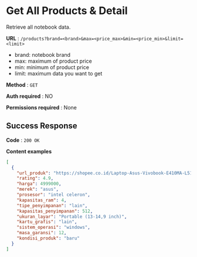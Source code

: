 # Get All Products & Detail

Retrieve all notebook data.

**URL** : `/products?brand=<brand>&max=<price_max>&min=<price_min>&limit=<limit>`

- brand: notebook brand
- max: maximum of product price
- min: minimum of product price
- limit: maximum data you want to get

**Method** : `GET`

**Auth required** : NO

**Permissions required** : None

## Success Response

**Code** : `200 OK`

**Content examples**


```json
[
  {
    "url_produk": "https://shopee.co.id/Laptop-Asus-Vivobook-E410MA-L510MA-N4020-4GB-128GB-512GB-Win10-14.0-15.6--i.256652736.9024268861?sp_atk=df51c530-f513-453b-be98-f152d5b4a769&xptdk=df51c530-f513-453b-be98-f152d5b4a769",
    "rating": 4.9,
    "harga": 4999000,
    "merek": "asus",
    "prosesor": "intel celeron",
    "kapasitas_ram": 4,
    "tipe_penyimpanan": "lain",
    "kapasitas_penyimpanan": 512,
    "ukuran_layar": "Portable (13-14,9 inch)",
    "kartu_grafis": "lain",
    "sistem_operasi": "windows",
    "masa_garansi": 12,
    "kondisi_produk": "baru"
  }
]
```
